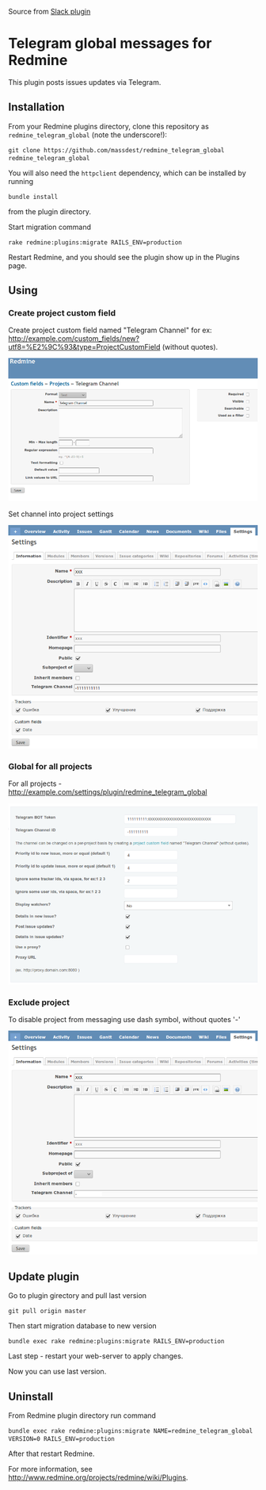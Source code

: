 Source from [Slack plugin](https://github.com/sciyoshi/redmine-slack)

# Telegram global messages for Redmine

This plugin posts issues updates via Telegram. 

## Installation

From your Redmine plugins directory, clone this repository as `redmine_telegram_global` (note
the underscore!):

    git clone https://github.com/massdest/redmine_telegram_global redmine_telegram_global

You will also need the `httpclient` dependency, which can be installed by running

    bundle install

from the plugin directory.

Start migration command

	rake redmine:plugins:migrate RAILS_ENV=production

Restart Redmine, and you should see the plugin show up in the Plugins page.

## Using

### Create project custom field

Create project custom field named "Telegram Channel" for ex: http://example.com/custom_fields/new?utf8=%E2%9C%93&type=ProjectCustomField (without quotes).

![Custom field](images/redmine_telegram_global_customfield.png)

Set channel into project settings

![Project settings](images/redmine_telegram_global_project_settings.png)

### Global for all projects

For all projects - http://example.com/settings/plugin/redmine_telegram_global

![Plugin settings](images/redmine_telegram_global_setting.png)

### Exclude project

To disable project from messaging use dash symbol, without quotes '-'

![Disable messaging](images/redmine_telegram_global_project_disable.png)

## Update plugin

Go to plugin girectory and pull last version
	
	git pull origin master

Then start migration database to new version

	bundle exec rake redmine:plugins:migrate RAILS_ENV=production

Last step - restart your web-server to apply changes.

Now you can use last version.

## Uninstall

From Redmine plugin directory run command

	bundle exec rake redmine:plugins:migrate NAME=redmine_telegram_global VERSION=0 RAILS_ENV=production

After that restart Redmine.

For more information, see http://www.redmine.org/projects/redmine/wiki/Plugins.




